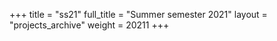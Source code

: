+++
title = "ss21"
full_title = "Summer semester 2021"
layout = "projects_archive"
weight = 20211
+++
